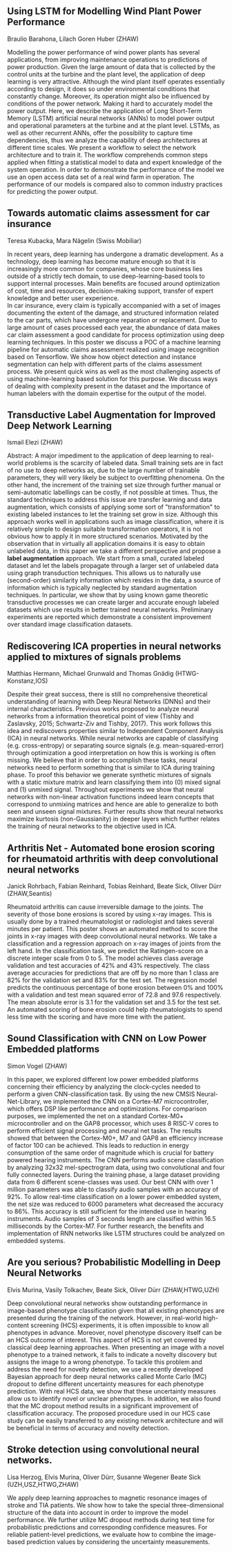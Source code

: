 ## Using LSTM for Modelling Wind Plant Power Performance
Braulio Barahona, Lilach Goren Huber (ZHAW)

Modelling the power performance of wind power plants has several applications, 
from improving maintenance operations to predictions of power production. Given the large 
amount of data that is collected by the control units at the turbine and the plant level, 
the application of deep learning is very attractive. Although the wind plant itself operates 
essentially according to design, it does so under environmental conditions that constantly change. 
Moreover, its operation might also be influenced by conditions of the power network. Making it hard to 
accurately model the power output. Here, we describe the application of Long Short-Term Memory (LSTM)
artificial neural networks (ANNs) to model power output and operational parameters at the turbine and 
at the plant level. LSTMs, as well as other recurrent ANNs, offer the possibility to capture time 
dependencies, thus we analyze the capability of deep architectures at different time scales. 
We present a workflow to select the network architecture and to train it. The workflow comprehends 
common steps applied when fitting a statistical model to data and expert knowledge of the system 
operation. In order to demonstrate the performance of the model we use an open access data set of 
a real wind farm in operation. The performance of our models is compared also to common industry 
practices for predicting the power output.

## Towards automatic claims assessment for car insurance
Teresa Kubacka, Mara Nägelin (Swiss Mobiliar)

In recent years, deep learning has undergone a dramatic development. As a technology, deep learning has become mature enough so that it is increasingly more common for companies, whose core business lies outside of a strictly tech domain, to use deep-learning-based tools to support internal processes. Main benefits are focused around optimization of cost, time and resources, decision-making support, transfer of expert knowledge and better user experience.   
In car insurance, every claim is typically accompanied with a set of images documenting the extent of the damage, and structured information related to the car parts, which have undergone reparation or replacement. Due to large amount of cases processed each year, the abundance of data makes car claim assessment a good candidate for process optimization using deep learning techniques. 
In this poster we discuss a POC of a machine learning pipeline for automatic claims assessment realized using image recognition based on Tensorflow. We show how object detection and instance segmentation can help with different parts of the claims assessment process. We present quick wins as well as the most challenging aspects of using machine-learning based solution for this purpose. We discuss ways of dealing with complexity present in the dataset and the importance of human labelers with the domain expertise for the output of the model.

## Transductive Label Augmentation for Improved Deep Network Learning
Ismail Elezi (ZHAW)

Abstract: A major impediment to the application of deep learning to real-world problems is the scarcity of labeled data. Small training sets are in fact of no use to deep networks as, due to the large number of trainable parameters, they will very likely be subject to overfitting phenomena. On the other hand, the increment of the training set size through further manual or semi-automatic labellings can be costly, if not possible at times. Thus, the standard techniques to address this issue are transfer learning and data augmentation, which consists of applying some sort of "transformation" to existing labeled instances to let the training set grow in size. Although this approach works well in applications such as image classification, where it is relatively simple to design suitable transformation operators, it is not obvious how to apply it in more structured scenarios. Motivated by the observation that in virtually all application domains it is easy to obtain unlabeled data, in this paper we take a different perspective and propose a **label augmentation** approach. We start from a small, curated labeled dataset and let the labels propagate through a larger set of unlabeled data using graph transduction techniques. This allows us to naturally use (second-order) similarity information which resides in the data, a source of information which is typically neglected by standard augmentation techniques. In particular, we show that by using known game theoretic transductive processes we can create larger and accurate enough labeled datasets which use results in better trained neural networks. Preliminary experiments are reported which demonstrate a consistent improvement over standard image classification datasets.

## Rediscovering ICA properties in neural networks applied to mixtures of signals problems
Matthias Hermann, Michael Grunwald and Thomas Gnädig (HTWG-Konstanz,IOS)

Despite their great success, there is still no comprehensive theoretical 
understanding of learning with Deep Neural Networks (DNNs) and their 
internal characteristics.  Previous works proposed to analyze neural 
networks from a information theoretical point of view (Tishby and 
Zaslavsky, 2015; Schwartz-Ziv and Tishby, 2017).
This work follows this idea and rediscovers properties similar to 
Independent Component Analysis (ICA) in neural networks.
While neural networks are capable of classifying (e.g. cross-entropy) or 
separating source signals (e.g. mean-squared-error) through optimization 
a good interpretation on how this is working is often missing. We 
believe that in order to accomplish these tasks, neural networks need to 
perform something that is similar to ICA during training phase. To proof 
this behavior we generate synthetic mixtures of signals with a static 
mixture matrix and learn classifying them into (0) mixed signal and (1) 
unmixed signal. Throughout experiments we show that neural networks with 
non-linear activation functions indeed learn concepts that correspond to 
unmixing matrices and hence are able to generalize to both seen and 
unseen signal mixtures. Further results show that neural networks 
maximize kurtosis (non-Gaussianity) in deeper layers which further 
relates the training of neural networks to the objective used in ICA.

## Arthritis Net - Automated bone erosion scoring for rheumatoid arthritis with deep convolutional neural networks
Janick Rohrbach, Fabian Reinhard, Tobias Reinhard, Beate Sick, Oliver Dürr (ZHAW,Seantis)

Rheumatoid arthritis can cause irreversible damage to the joints. The severity of those bone erosions is scored by using x-ray images. This is usually done by a trained rheumatologist or radiologist and takes several minutes per patient. 
This poster shows an automated method to score the joints in x-ray images with deep convolutional neural networks. We take a classification and a regression approach on x-ray images of joints from the left hand. In the classification task, we predict the Ratingen-score on a discrete integer scale from 0 to 5. 
The model achieves class average validation and test accuracies of 42% and 43% respectively. The class average accuracies for predictions that are off by no more than 1 class are 82% for the validation set and 83% for the test set. 
The regression model predicts the continuous percentage of bone erosion between 0% and 100% with a validation and test mean squared error of 72.8 and 97.6 respectively. The mean absolute error is 3.1 for the validation set and 3.5 for the test set. 
An automated scoring of bone erosion could help rheumatologists to spend less time with the scoring and have more time with the patient.

## Sound Classification with CNN on Low Power Embedded platforms
Simon Vogel (ZHAW) 

In this paper, we explored different low power embedded platforms concerning their efficiency by analyzing the clock-cycles needed to perform a given CNN-classification task. By using the new CMSIS Neural-Net-Library, we implemented the CNN on a Cortex-M7 microcontroller, which offers DSP like performance and optimizations. For comparison purposes, we implemented the net on a standard Cortex-M0+ microcontroller and on the GAP8 processor, which uses 8 RISC-V cores to perform efficient signal processing and neural net tasks. The results showed that between the Cortex-M0+, M7 and GAP8 an efficiency increase of factor 100 can be achieved. This leads to reduction in energy consumption of the same order of magnitude which is crucial for battery powered hearing instruments.
The CNN performs audio scene classification by analyzing 32x32 mel-spectrogram data, using two convolutional and four fully connected layers. During the training phase, a large dataset providing data from 6 different scene-classes was used. Our best CNN with over 1 million parameters was able to classify audio samples with an accuracy of 92%. To allow real-time classification on a lower power embedded system, the net size was reduced to 6000 parameters what decreased the accuracy to 86%. This accuracy is still sufficient for the intended use in hearing instruments. Audio samples of 3 seconds length are classified within 16.5 milliseconds by the Cortex-M7.
For further research, the benefits and implementation of RNN networks like LSTM structures could be analyzed on embedded systems.


## Are you serious? Probabilistic Modelling in Deep Neural Networks
Elvis Murina, Vasily Tolkachev, Beate Sick, Oliver Dürr (ZHAW,HTWG,UZH)

Deep convolutional neural networks show outstanding performance in image-based phenotype classification given that all existing phenotypes are presented during the training of the network. However, in real-world high-content screening (HCS) experiments, it is often impossible to know all phenotypes in advance. Moreover, novel phenotype discovery itself can be an HCS outcome of interest. This aspect of HCS is not yet covered by classical deep learning approaches. When presenting an image with a novel phenotype to a trained network, it fails to indicate a novelty discovery but assigns the image to a wrong phenotype. To tackle this problem and address the need for novelty detection, we use a recently developed Bayesian approach for deep neural networks called Monte Carlo (MC) dropout to define different uncertainty measures for each phenotype prediction. With real HCS data, we show that these uncertainty measures allow us to identify novel or unclear phenotypes. In addition, we also found that the MC dropout method results in a significant improvement of classification accuracy. The proposed procedure used in our HCS case study can be easily transferred to any existing network architecture and will be beneficial in terms of accuracy and novelty detection.

## Stroke detection using convolutional neural networks.
Lisa Herzog, Elvis Murina, Oliver Dürr, Susanne Wegener Beate Sick (UZH,USZ,HTWG,ZHAW)

We apply deep learning approaches to magnetic resonance images of stroke and TIA patients. We show how to take the special three-dimensional structure of the data into account in order to improve the model performance. We further utilize MC dropout methods during test time for probabilistic predictions and corresponding confidence measures. For reliable patient-level predictions, we evaluate how to combine the image-based prediction values by considering the uncertainty measurements.
